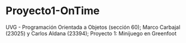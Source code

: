 # Proyecto1-OnTime
UVG - Programación Orientada a Objetos (sección 60); Marco Carbajal (23025) y Carlos Aldana (23394); Proyecto 1: Minijuego en Greenfoot
